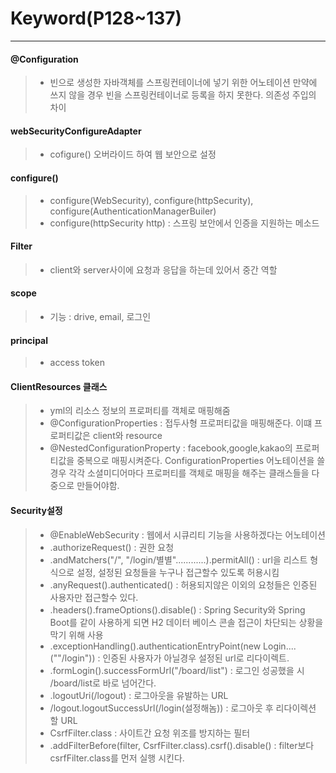 # Keyword(P128~137)
---
#### @Configuration
> - 빈으로 생성한 자바객체를 스프링컨테이너에 넣기 위한 어노테이션 만약에 쓰지 않을 경우 빈을 스프링컨테이너로 등록을 하지 못한다. 의존성 주입의 차이
#### webSecurityConfigureAdapter
> - cofigure() 오버라이드 하여 웹 보안으로 설정
#### configure()
> - configure(WebSecurity), configure(httpSecurity), configure(AuthenticationManagerBuiler)
> - configure(httpSecurity http) : 스프링 보안에서 인증을 지원하는 메소드

#### Filter
> - client와 server사이에 요청과 응답을 하는데 있어서 중간 역할
#### scope
> - 기능 : drive, email, 로그인
#### principal
> - access token
#### ClientResources 클래스
> * yml의  리소스 정보의 프로퍼티를 객체로 매핑해줌
>  * @ConfigurationProperties : 접두사형 프로퍼티값을 매핑해준다. 이떄 프로퍼티값은 client와 resource
>  * @NestedConfigurationProperty : facebook,google,kakao의 프로퍼티값을 중복으로 매핑시켜준다. ConfigurationProperties 어노테이션을 쓸 경우 각각 소셜미디어마다 프로퍼티를 객체로 매핑을 해주는 클래스들을 다중으로 만들어야함.
#### Security설정
> - @EnableWebSecurity : 웹에서 시큐리티 기능을 사용하겠다는 어노테이션
> - .authorizeRequest() : 권한 요청
> - .andMatchers("/", "/login/별별"............).permitAll() : url을 리스트 형식으로 설정,  설정된 요청들을 누구나 접근할수 있도록 허용시킴
> - .anyRequest().authenticated() : 허용되지않은 이외의 요청들은 인증된 사용자만 접근할수 있다.
> - .headers().frameOptions().disable() : Spring Security와 Spring Boot를 같이 사용하게 되면 H2 데이터 베이스 콘솔 접근이 차단되는 상황을 막기 위해 사용
> - .exceptionHandling().authenticationEntryPoint(new Login....(""/login")) : 인증된 사용자가 아닐경우 설정된 url로 리다이렉트.
> - .formLogin().successFormUrl("/board/list") : 로그인 성공했을 시 /board/list로 바로 넘어간다.
> - .logoutUri(/logout) : 로그아웃을 유발하는 URL
> - /logout.logoutSuccessUrl(/login(설정해놈)) : 로그아웃 후 리다이렉션 할 URL
> - CsrfFilter.class : 사이트간 요청 위조를 방지하는 필터
> - .addFilterBefore(filter, CsrfFilter.class).csrf().disable() :  filter보다 csrfFilter.class를 먼저 실행 시킨다.  
